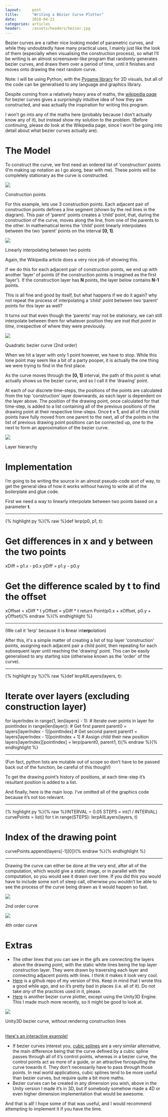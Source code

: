 ```yaml
---
layout:     post
title:      "Writing a Bézier Curve Plotter"
date:       2018-04-21
categories: articles
header:     /assets/headers/bezier.jpg
---
```


Bezier curves are a rather nice looking model of parametric curves, and while they undoubtedly have many practical uses, I mainly just like the look of them (especially when visualising the construction process), so what I’ll be writing is an almost screensaver-like program that randomly generates bezier curves, and draws them over a period of time, until it finishes and moves onto drawing the next random curve.

Note: I will be using Python, with the [Pygame library](https://www.pygame.org/news) for 2D visuals, but all of the code can be generalised to any language and graphics library.

Despite coming from a relatively heavy area of maths, the [wikipedia page](https://en.wikipedia.org/wiki/B%C3%A9zier_curve#Constructing_B%C3%A9zier_curves) for bezier curves gives a surprisingly intuitive idea of how they are constructed, and was actually the inspiration for writing this program.

I won’t go into any of the maths here (probably because I don’t actually know any of it), but instead show my solution to the problem. (Before continuing, please do look at the Wikipedia page, since I won’t be going into detail about what bezier curves actually are).

# The Model

To construct the curve, we first need an ordered list of ‘construction’ points (I’m making up notation as I go along, bear with me). These points will be completely stationary as the curve is constructed.

<div class="img-caption">
<img src="/assets/bezier/top_layer.png">
  <p>Construction points</p>
</div>

For this example, lets use 3 construction points. Each adjacent pair of construction points defines a line segment (shown by the red lines in the diagram). This pair of ‘parent’ points creates a ‘child’ point, that, during the construction of the curve, moves along the line, from one of the parents to the other. In mathematical terms the ‘child’ point linearly interpolates between the two ‘parent’ points on the interval **[0, 1]**.

<div class="img-caption">
<img src="/assets/bezier/linear.gif">
  <p>Linearly interpolating between two points</p>
</div>

Again, the Wikipedia article does a very nice job of showing this.

If we do this for each adjacent pair of construction points, we end up with another ‘layer’ of points (if the construction points is imagined as the first ‘layer’). If the construction layer has **N** points, the layer below contains **N-1** points.

This is all fine and good by itself, but what happens if we do it again? why not repeat the process of interpolating a ‘child’ point between two ‘parent’ points for this layer as well?

It turns out that even though the ‘parents’ may not be stationary, we can still interpolate between them for whatever position they are in*at that point in time*, irrespective of where they were previously.

<div class="img-caption">
<img src="/assets/bezier/quadratic.gif">
  <p>Quadratic bezier curve (2nd order)</p>
</div>

When we hit a layer with only 1 point however, we have to stop. While this lone point may seem like a bit of a party pooper, it is actually the one thing we were trying to find in the first place.

As the curve moves through the **[0, 1]** interval, the path of this point is what actually shows us the bezier curve, and so I call it the ‘drawing’ point.

At each of our discrete time-steps, the positions of the points are calculated from the top 'construction' layer downwards, as each layer is dependent on the layer above. The position of the drawing point, once calculated for that time-step, is added to a list containing all of the previous positions of the drawing point at their respective time-steps. Once **t = 1**, and all of the child points have fully moved from one parent to the next, all of the points in the list of previous drawing point positions can be connected up, one to the next to form an approximation of the bezier curve.

<div class="img-caption">
<img src="/assets/bezier/hierarchy.png">
  <p>Layer hierarchy</p>
</div>

# Implementation

I’m going to be writing the source in an almost pseudo-code sort of way, to get the general idea of how it works without having to write all of the boilerplate and glue code.

First we need a way to linearly interpolate between two points based on a parameter **t**.

---

{% highlight py %}{% raw %}def lerp(p0, p1, t):
  # Get differences in x and y between the two points
  xDiff = p1.x - p0.x
  yDiff = p1.y - p0.y
  # Get the difference scaled by t to find the offset
  xOffset = xDiff * t
  yOffset = yDiff * t
  return Point(p0.x + xOffset, p0.y + yOffset){% endraw %}{% endhighlight %}

---

(We call it 'lerp' because it is **l**inear int**erp**olation)

After this, it's a simple matter of creating a list of top layer 'construction' points, assigning each adjacent pair a child point, then repeating for each subsequent layer until reaching the 'drawing' point. This can be easily generalised to any starting size (otherwise known as the 'order' of the curve).

---

{% highlight py %}{% raw %}def lerpAllLayers(layers, t):
  # Iterate over layers (excluding construction layer)
  for layerIndex in range(1, len(layers) - 1):
    # Iterate over points in layer
    for pointIndex in range(len(layer)):
      # Get first parent
      parent0 = layers[layerIndex - 1][pointIndex]
      # Get second parent
      parent1 = layers[layerIndex - 1][pointIndex + 1]
      # Assign child their new position
      layers[layerIndex][pointIndex] = lerp(parent0, parent1, t){% endraw %}{% endhighlight %}

---

(Fun fact, python lists are mutable out of scope so don’t have to be passed back out of the function, be careful of this though!)

To get the drawing point’s history of positions, at each time-step it’s resultant position is added to a list.

And finally, here is the main loop. I’ve omitted all of the graphics code because it’s not too relevant.

---

{% highlight py %}{% raw %}INTERVAL = 0.05
STEPS = int(1 / INTERVAL)
curvePoints = list()
for t in range(STEPS):
  lerpAllLayers(layers, t)
  # Index of the drawing point
  curvePoints.append(layers[-1][0]){% endraw %}{% endhighlight %}

---

Drawing the curve can either be done at the very end, after all of the computation, which would give a static image, or in parallel with the computation, so you would see it drawn over time. If you did this you would have to include some sort of sleep call, otherwise you wouldn’t be able to see the process of the curve being drawn as it would happen so fast.

<div class="img-caption">
<img src="/assets/bezier/order2.gif">
  <p>2nd order curve</p>
</div>

<div class="img-caption">
<img src="/assets/bezier/order4.gif">
  <p>4th order curve</p>
</div>

# Extras

- The other lines that you can see in the gifs are connecting the layers above the drawing point, with the static white lines being the top layer construction layer. They were drawn by traversing each layer and connecting adjacent points with lines. I think it makes it look very cool.
- [Here](https://github.com/benmandrew/BezierCurve2D) is a github repo of my version of this. Keep in mind that I wrote this a good while ago, and so it’s pretty bad in places (i.e. all of it). Do not take *any* of the practices used in it, please.
- [Here](https://github.com/benmandrew/BezierCurve3D) is another bezier curve plotter, except using the Unity3D Engine. This I made much more recently, so it might be good to look at.

<div class="img-caption">
  <img src="/assets/bezier/unity.png">
  <p>Unity3D bezier curve, without rendering construction lines</p><br>
  <a href="#">Here's an interactive example!</a>
</div>


- If bezier curves interest you, [cubic splines](http://mathworld.wolfram.com/CubicSpline.html) are a very similar alternative, the main difference being that the curve defined by a cubic spline passes through all of it’s control points, whereas in a bezier curve, the control points act as more of a guide, or an attractive force*pulling* the curve towards it. They don’t necessarily have to pass *through* those points. In real world applications, cubic splines tend to be more useful than bezier curves, but require quite a bit more maths.
- Bezier curves can be created in any dimension you wish, above in the Unity version I made it’s in 3D, but if somebody somehow made a 4D or even higher dimension implementation that would be awesome.

And that is all! I hope some of that was useful, and I would recommend attempting to implement it if you have the time.
